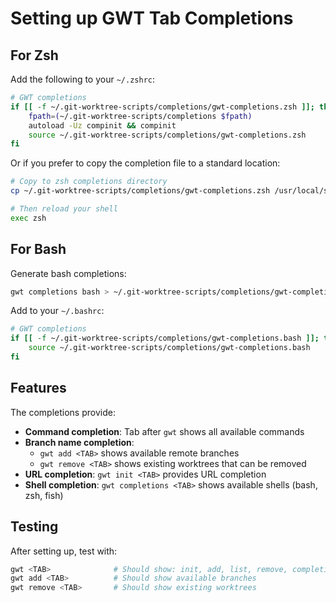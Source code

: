 # Setting up GWT Tab Completions

## For Zsh

Add the following to your `~/.zshrc`:

```bash
# GWT completions
if [[ -f ~/.git-worktree-scripts/completions/gwt-completions.zsh ]]; then
    fpath=(~/.git-worktree-scripts/completions $fpath)
    autoload -Uz compinit && compinit
    source ~/.git-worktree-scripts/completions/gwt-completions.zsh
fi
```

Or if you prefer to copy the completion file to a standard location:

```bash
# Copy to zsh completions directory
cp ~/.git-worktree-scripts/completions/gwt-completions.zsh /usr/local/share/zsh/site-functions/_gwt

# Then reload your shell
exec zsh
```

## For Bash

Generate bash completions:
```bash
gwt completions bash > ~/.git-worktree-scripts/completions/gwt-completions.bash
```

Add to your `~/.bashrc`:
```bash
# GWT completions
if [[ -f ~/.git-worktree-scripts/completions/gwt-completions.bash ]]; then
    source ~/.git-worktree-scripts/completions/gwt-completions.bash
fi
```

## Features

The completions provide:

- **Command completion**: Tab after `gwt` shows all available commands
- **Branch name completion**: 
  - `gwt add <TAB>` shows available remote branches
  - `gwt remove <TAB>` shows existing worktrees that can be removed
- **URL completion**: `gwt init <TAB>` provides URL completion
- **Shell completion**: `gwt completions <TAB>` shows available shells (bash, zsh, fish)

## Testing

After setting up, test with:
```bash
gwt <TAB>              # Should show: init, add, list, remove, completions
gwt add <TAB>          # Should show available branches
gwt remove <TAB>       # Should show existing worktrees
```